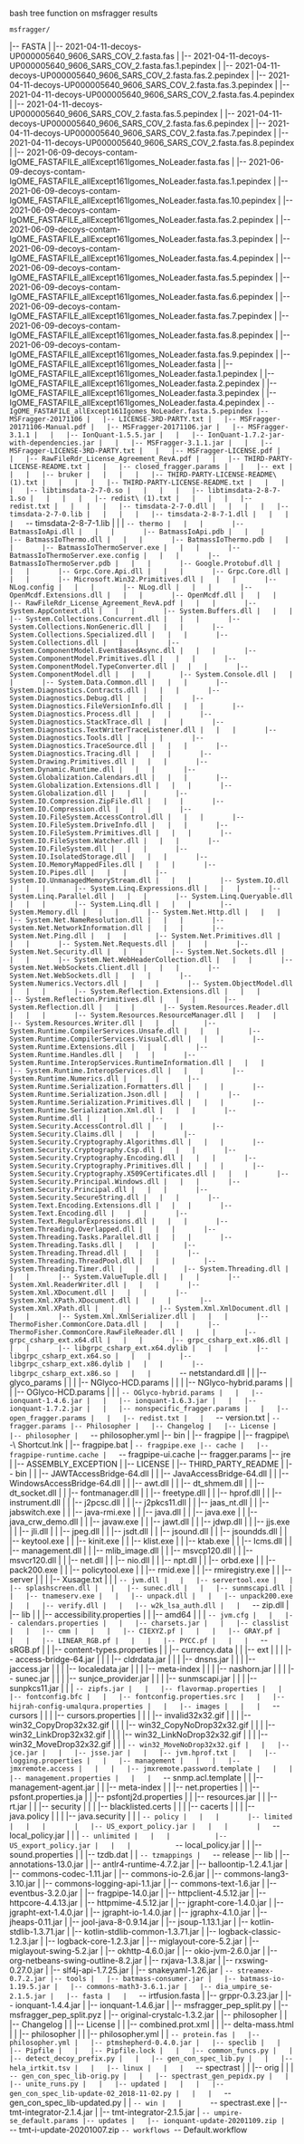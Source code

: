 bash tree function on msfragger results

    msfragger/
|-- FASTA
|   |-- 2021-04-11-decoys-UP000005640_9606_SARS_COV_2.fasta.fas
|   |-- 2021-04-11-decoys-UP000005640_9606_SARS_COV_2.fasta.fas.1.pepindex
|   |-- 2021-04-11-decoys-UP000005640_9606_SARS_COV_2.fasta.fas.2.pepindex
|   |-- 2021-04-11-decoys-UP000005640_9606_SARS_COV_2.fasta.fas.3.pepindex
|   |-- 2021-04-11-decoys-UP000005640_9606_SARS_COV_2.fasta.fas.4.pepindex
|   |-- 2021-04-11-decoys-UP000005640_9606_SARS_COV_2.fasta.fas.5.pepindex
|   |-- 2021-04-11-decoys-UP000005640_9606_SARS_COV_2.fasta.fas.6.pepindex
|   |-- 2021-04-11-decoys-UP000005640_9606_SARS_COV_2.fasta.fas.7.pepindex
|   |-- 2021-04-11-decoys-UP000005640_9606_SARS_COV_2.fasta.fas.8.pepindex
|   |-- 2021-06-09-decoys-contam-IgOME_FASTAFILE_allExcept161Igomes_NoLeader.fasta.fas
|   |-- 2021-06-09-decoys-contam-IgOME_FASTAFILE_allExcept161Igomes_NoLeader.fasta.fas.1.pepindex
|   |-- 2021-06-09-decoys-contam-IgOME_FASTAFILE_allExcept161Igomes_NoLeader.fasta.fas.10.pepindex
|   |-- 2021-06-09-decoys-contam-IgOME_FASTAFILE_allExcept161Igomes_NoLeader.fasta.fas.2.pepindex
|   |-- 2021-06-09-decoys-contam-IgOME_FASTAFILE_allExcept161Igomes_NoLeader.fasta.fas.3.pepindex
|   |-- 2021-06-09-decoys-contam-IgOME_FASTAFILE_allExcept161Igomes_NoLeader.fasta.fas.4.pepindex
|   |-- 2021-06-09-decoys-contam-IgOME_FASTAFILE_allExcept161Igomes_NoLeader.fasta.fas.5.pepindex
|   |-- 2021-06-09-decoys-contam-IgOME_FASTAFILE_allExcept161Igomes_NoLeader.fasta.fas.6.pepindex
|   |-- 2021-06-09-decoys-contam-IgOME_FASTAFILE_allExcept161Igomes_NoLeader.fasta.fas.7.pepindex
|   |-- 2021-06-09-decoys-contam-IgOME_FASTAFILE_allExcept161Igomes_NoLeader.fasta.fas.8.pepindex
|   |-- 2021-06-09-decoys-contam-IgOME_FASTAFILE_allExcept161Igomes_NoLeader.fasta.fas.9.pepindex
|   |-- IgOME_FASTAFILE_allExcept161Igomes_NoLeader.fasta
|   |-- IgOME_FASTAFILE_allExcept161Igomes_NoLeader.fasta.1.pepindex
|   |-- IgOME_FASTAFILE_allExcept161Igomes_NoLeader.fasta.2.pepindex
|   |-- IgOME_FASTAFILE_allExcept161Igomes_NoLeader.fasta.3.pepindex
|   |-- IgOME_FASTAFILE_allExcept161Igomes_NoLeader.fasta.4.pepindex
|   `-- IgOME_FASTAFILE_allExcept161Igomes_NoLeader.fasta.5.pepindex
|-- MSFragger-20171106
|   |-- LICENSE-3RD-PARTY.txt
|   |-- MSFragger-20171106-Manual.pdf
|   |-- MSFragger-20171106.jar
|   |-- MSFragger-3.1.1
|   |   |-- IonQuant-1.5.5.jar
|   |   |-- IonQuant-1.7.2-jar-with-dependencies.jar
|   |   |-- MSFragger-3.1.1.jar
|   |   |-- MSFragger-LICENSE-3RD-PARTY.txt
|   |   |-- MSFragger-LICENSE.pdf
|   |   |-- RawFileRdr_License_Agreement_RevA.pdf
|   |   |-- THIRD-PARTY-LICENSE-README.txt
|   |   |-- closed_fragger.params
|   |   |-- ext
|   |   |   |-- bruker
|   |   |   |   |-- THIRD-PARTY-LICENSE-README\ (1).txt
|   |   |   |   |-- THIRD-PARTY-LICENSE-README.txt
|   |   |   |   |-- libtimsdata-2-7-0.so
|   |   |   |   |-- libtimsdata-2-8-7-1.so
|   |   |   |   |-- redist\ (1).txt
|   |   |   |   |-- redist.txt
|   |   |   |   |-- timsdata-2-7-0.dll
|   |   |   |   |-- timsdata-2-7-0.lib
|   |   |   |   |-- timsdata-2-8-7-1.dll
|   |   |   |   `-- timsdata-2-8-7-1.lib
|   |   |   `-- thermo
|   |   |       |-- BatmassIoApi.dll
|   |   |       |-- BatmassIoApi.pdb
|   |   |       |-- BatmassIoThermo.dll
|   |   |       |-- BatmassIoThermo.pdb
|   |   |       |-- BatmassIoThermoServer.exe
|   |   |       |-- BatmassIoThermoServer.exe.config
|   |   |       |-- BatmassIoThermoServer.pdb
|   |   |       |-- Google.Protobuf.dll
|   |   |       |-- Grpc.Core.Api.dll
|   |   |       |-- Grpc.Core.dll
|   |   |       |-- Microsoft.Win32.Primitives.dll
|   |   |       |-- NLog.config
|   |   |       |-- NLog.dll
|   |   |       |-- OpenMcdf.Extensions.dll
|   |   |       |-- OpenMcdf.dll
|   |   |       |-- RawFileRdr_License_Agreement_RevA.pdf
|   |   |       |-- System.AppContext.dll
|   |   |       |-- System.Buffers.dll
|   |   |       |-- System.Collections.Concurrent.dll
|   |   |       |-- System.Collections.NonGeneric.dll
|   |   |       |-- System.Collections.Specialized.dll
|   |   |       |-- System.Collections.dll
|   |   |       |-- System.ComponentModel.EventBasedAsync.dll
|   |   |       |-- System.ComponentModel.Primitives.dll
|   |   |       |-- System.ComponentModel.TypeConverter.dll
|   |   |       |-- System.ComponentModel.dll
|   |   |       |-- System.Console.dll
|   |   |       |-- System.Data.Common.dll
|   |   |       |-- System.Diagnostics.Contracts.dll
|   |   |       |-- System.Diagnostics.Debug.dll
|   |   |       |-- System.Diagnostics.FileVersionInfo.dll
|   |   |       |-- System.Diagnostics.Process.dll
|   |   |       |-- System.Diagnostics.StackTrace.dll
|   |   |       |-- System.Diagnostics.TextWriterTraceListener.dll
|   |   |       |-- System.Diagnostics.Tools.dll
|   |   |       |-- System.Diagnostics.TraceSource.dll
|   |   |       |-- System.Diagnostics.Tracing.dll
|   |   |       |-- System.Drawing.Primitives.dll
|   |   |       |-- System.Dynamic.Runtime.dll
|   |   |       |-- System.Globalization.Calendars.dll
|   |   |       |-- System.Globalization.Extensions.dll
|   |   |       |-- System.Globalization.dll
|   |   |       |-- System.IO.Compression.ZipFile.dll
|   |   |       |-- System.IO.Compression.dll
|   |   |       |-- System.IO.FileSystem.AccessControl.dll
|   |   |       |-- System.IO.FileSystem.DriveInfo.dll
|   |   |       |-- System.IO.FileSystem.Primitives.dll
|   |   |       |-- System.IO.FileSystem.Watcher.dll
|   |   |       |-- System.IO.FileSystem.dll
|   |   |       |-- System.IO.IsolatedStorage.dll
|   |   |       |-- System.IO.MemoryMappedFiles.dll
|   |   |       |-- System.IO.Pipes.dll
|   |   |       |-- System.IO.UnmanagedMemoryStream.dll
|   |   |       |-- System.IO.dll
|   |   |       |-- System.Linq.Expressions.dll
|   |   |       |-- System.Linq.Parallel.dll
|   |   |       |-- System.Linq.Queryable.dll
|   |   |       |-- System.Linq.dll
|   |   |       |-- System.Memory.dll
|   |   |       |-- System.Net.Http.dll
|   |   |       |-- System.Net.NameResolution.dll
|   |   |       |-- System.Net.NetworkInformation.dll
|   |   |       |-- System.Net.Ping.dll
|   |   |       |-- System.Net.Primitives.dll
|   |   |       |-- System.Net.Requests.dll
|   |   |       |-- System.Net.Security.dll
|   |   |       |-- System.Net.Sockets.dll
|   |   |       |-- System.Net.WebHeaderCollection.dll
|   |   |       |-- System.Net.WebSockets.Client.dll
|   |   |       |-- System.Net.WebSockets.dll
|   |   |       |-- System.Numerics.Vectors.dll
|   |   |       |-- System.ObjectModel.dll
|   |   |       |-- System.Reflection.Extensions.dll
|   |   |       |-- System.Reflection.Primitives.dll
|   |   |       |-- System.Reflection.dll
|   |   |       |-- System.Resources.Reader.dll
|   |   |       |-- System.Resources.ResourceManager.dll
|   |   |       |-- System.Resources.Writer.dll
|   |   |       |-- System.Runtime.CompilerServices.Unsafe.dll
|   |   |       |-- System.Runtime.CompilerServices.VisualC.dll
|   |   |       |-- System.Runtime.Extensions.dll
|   |   |       |-- System.Runtime.Handles.dll
|   |   |       |-- System.Runtime.InteropServices.RuntimeInformation.dll
|   |   |       |-- System.Runtime.InteropServices.dll
|   |   |       |-- System.Runtime.Numerics.dll
|   |   |       |-- System.Runtime.Serialization.Formatters.dll
|   |   |       |-- System.Runtime.Serialization.Json.dll
|   |   |       |-- System.Runtime.Serialization.Primitives.dll
|   |   |       |-- System.Runtime.Serialization.Xml.dll
|   |   |       |-- System.Runtime.dll
|   |   |       |-- System.Security.AccessControl.dll
|   |   |       |-- System.Security.Claims.dll
|   |   |       |-- System.Security.Cryptography.Algorithms.dll
|   |   |       |-- System.Security.Cryptography.Csp.dll
|   |   |       |-- System.Security.Cryptography.Encoding.dll
|   |   |       |-- System.Security.Cryptography.Primitives.dll
|   |   |       |-- System.Security.Cryptography.X509Certificates.dll
|   |   |       |-- System.Security.Principal.Windows.dll
|   |   |       |-- System.Security.Principal.dll
|   |   |       |-- System.Security.SecureString.dll
|   |   |       |-- System.Text.Encoding.Extensions.dll
|   |   |       |-- System.Text.Encoding.dll
|   |   |       |-- System.Text.RegularExpressions.dll
|   |   |       |-- System.Threading.Overlapped.dll
|   |   |       |-- System.Threading.Tasks.Parallel.dll
|   |   |       |-- System.Threading.Tasks.dll
|   |   |       |-- System.Threading.Thread.dll
|   |   |       |-- System.Threading.ThreadPool.dll
|   |   |       |-- System.Threading.Timer.dll
|   |   |       |-- System.Threading.dll
|   |   |       |-- System.ValueTuple.dll
|   |   |       |-- System.Xml.ReaderWriter.dll
|   |   |       |-- System.Xml.XDocument.dll
|   |   |       |-- System.Xml.XPath.XDocument.dll
|   |   |       |-- System.Xml.XPath.dll
|   |   |       |-- System.Xml.XmlDocument.dll
|   |   |       |-- System.Xml.XmlSerializer.dll
|   |   |       |-- ThermoFisher.CommonCore.Data.dll
|   |   |       |-- ThermoFisher.CommonCore.RawFileReader.dll
|   |   |       |-- grpc_csharp_ext.x64.dll
|   |   |       |-- grpc_csharp_ext.x86.dll
|   |   |       |-- libgrpc_csharp_ext.x64.dylib
|   |   |       |-- libgrpc_csharp_ext.x64.so
|   |   |       |-- libgrpc_csharp_ext.x86.dylib
|   |   |       |-- libgrpc_csharp_ext.x86.so
|   |   |       `-- netstandard.dll
|   |   |-- glyco_params
|   |   |   |-- NGlyco-HCD.params
|   |   |   |-- NGlyco-hybrid.params
|   |   |   |-- OGlyco-HCD.params
|   |   |   `-- OGlyco-hybrid.params
|   |   |-- ionquant-1.4.6.jar
|   |   |-- ionquant-1.6.3.jar
|   |   |-- ionquant-1.7.2.jar
|   |   |-- nonspecific_fragger.params
|   |   |-- open_fragger.params
|   |   |-- redist.txt
|   |   `-- version.txt
|   `-- fragger.params
|-- Philosopher
|   |-- Changelog
|   |-- License
|   |-- philosopher
|   `-- philosopher.yml
|-- bin
|   |-- fragpipe
|   |-- fragpipe\ -\ Shortcut.lnk
|   |-- fragpipe.bat
|   `-- fragpipe.exe
|-- cache
|   |-- fragpipe-runtime.cache
|   `-- fragpipe-ui.cache
|-- fragger.params
|-- jre
|   |-- ASSEMBLY_EXCEPTION
|   |-- LICENSE
|   |-- THIRD_PARTY_README
|   |-- bin
|   |   |-- JAWTAccessBridge-64.dll
|   |   |-- JavaAccessBridge-64.dll
|   |   |-- WindowsAccessBridge-64.dll
|   |   |-- awt.dll
|   |   |-- dt_shmem.dll
|   |   |-- dt_socket.dll
|   |   |-- fontmanager.dll
|   |   |-- freetype.dll
|   |   |-- hprof.dll
|   |   |-- instrument.dll
|   |   |-- j2pcsc.dll
|   |   |-- j2pkcs11.dll
|   |   |-- jaas_nt.dll
|   |   |-- jabswitch.exe
|   |   |-- java-rmi.exe
|   |   |-- java.dll
|   |   |-- java.exe
|   |   |-- java_crw_demo.dll
|   |   |-- javaw.exe
|   |   |-- jawt.dll
|   |   |-- jdwp.dll
|   |   |-- jjs.exe
|   |   |-- jli.dll
|   |   |-- jpeg.dll
|   |   |-- jsdt.dll
|   |   |-- jsound.dll
|   |   |-- jsoundds.dll
|   |   |-- keytool.exe
|   |   |-- kinit.exe
|   |   |-- klist.exe
|   |   |-- ktab.exe
|   |   |-- lcms.dll
|   |   |-- management.dll
|   |   |-- mlib_image.dll
|   |   |-- msvcp120.dll
|   |   |-- msvcr120.dll
|   |   |-- net.dll
|   |   |-- nio.dll
|   |   |-- npt.dll
|   |   |-- orbd.exe
|   |   |-- pack200.exe
|   |   |-- policytool.exe
|   |   |-- rmid.exe
|   |   |-- rmiregistry.exe
|   |   |-- server
|   |   |   |-- Xusage.txt
|   |   |   `-- jvm.dll
|   |   |-- servertool.exe
|   |   |-- splashscreen.dll
|   |   |-- sunec.dll
|   |   |-- sunmscapi.dll
|   |   |-- tnameserv.exe
|   |   |-- unpack.dll
|   |   |-- unpack200.exe
|   |   |-- verify.dll
|   |   |-- w2k_lsa_auth.dll
|   |   `-- zip.dll
|   |-- lib
|   |   |-- accessibility.properties
|   |   |-- amd64
|   |   |   `-- jvm.cfg
|   |   |-- calendars.properties
|   |   |-- charsets.jar
|   |   |-- classlist
|   |   |-- cmm
|   |   |   |-- CIEXYZ.pf
|   |   |   |-- GRAY.pf
|   |   |   |-- LINEAR_RGB.pf
|   |   |   |-- PYCC.pf
|   |   |   `-- sRGB.pf
|   |   |-- content-types.properties
|   |   |-- currency.data
|   |   |-- ext
|   |   |   |-- access-bridge-64.jar
|   |   |   |-- cldrdata.jar
|   |   |   |-- dnsns.jar
|   |   |   |-- jaccess.jar
|   |   |   |-- localedata.jar
|   |   |   |-- meta-index
|   |   |   |-- nashorn.jar
|   |   |   |-- sunec.jar
|   |   |   |-- sunjce_provider.jar
|   |   |   |-- sunmscapi.jar
|   |   |   |-- sunpkcs11.jar
|   |   |   `-- zipfs.jar
|   |   |-- flavormap.properties
|   |   |-- fontconfig.bfc
|   |   |-- fontconfig.properties.src
|   |   |-- hijrah-config-umalqura.properties
|   |   |-- images
|   |   |   `-- cursors
|   |   |       |-- cursors.properties
|   |   |       |-- invalid32x32.gif
|   |   |       |-- win32_CopyDrop32x32.gif
|   |   |       |-- win32_CopyNoDrop32x32.gif
|   |   |       |-- win32_LinkDrop32x32.gif
|   |   |       |-- win32_LinkNoDrop32x32.gif
|   |   |       |-- win32_MoveDrop32x32.gif
|   |   |       `-- win32_MoveNoDrop32x32.gif
|   |   |-- jce.jar
|   |   |-- jsse.jar
|   |   |-- jvm.hprof.txt
|   |   |-- logging.properties
|   |   |-- management
|   |   |   |-- jmxremote.access
|   |   |   |-- jmxremote.password.template
|   |   |   |-- management.properties
|   |   |   `-- snmp.acl.template
|   |   |-- management-agent.jar
|   |   |-- meta-index
|   |   |-- net.properties
|   |   |-- psfont.properties.ja
|   |   |-- psfontj2d.properties
|   |   |-- resources.jar
|   |   |-- rt.jar
|   |   |-- security
|   |   |   |-- blacklisted.certs
|   |   |   |-- cacerts
|   |   |   |-- java.policy
|   |   |   |-- java.security
|   |   |   `-- policy
|   |   |       |-- limited
|   |   |       |   |-- US_export_policy.jar
|   |   |       |   `-- local_policy.jar
|   |   |       `-- unlimited
|   |   |           |-- US_export_policy.jar
|   |   |           `-- local_policy.jar
|   |   |-- sound.properties
|   |   |-- tzdb.dat
|   |   `-- tzmappings
|   `-- release
|-- lib
|   |-- annotations-13.0.jar
|   |-- antlr4-runtime-4.7.2.jar
|   |-- balloontip-1.2.4.1.jar
|   |-- commons-codec-1.11.jar
|   |-- commons-io-2.6.jar
|   |-- commons-lang3-3.10.jar
|   |-- commons-logging-api-1.1.jar
|   |-- commons-text-1.6.jar
|   |-- eventbus-3.2.0.jar
|   |-- fragpipe-14.0.jar
|   |-- httpclient-4.5.12.jar
|   |-- httpcore-4.4.13.jar
|   |-- httpmime-4.5.12.jar
|   |-- jgrapht-core-1.4.0.jar
|   |-- jgrapht-ext-1.4.0.jar
|   |-- jgrapht-io-1.4.0.jar
|   |-- jgraphx-4.1.0.jar
|   |-- jheaps-0.11.jar
|   |-- jool-java-8-0.9.14.jar
|   |-- jsoup-1.13.1.jar
|   |-- kotlin-stdlib-1.3.71.jar
|   |-- kotlin-stdlib-common-1.3.71.jar
|   |-- logback-classic-1.2.3.jar
|   |-- logback-core-1.2.3.jar
|   |-- miglayout-core-5.2.jar
|   |-- miglayout-swing-5.2.jar
|   |-- okhttp-4.6.0.jar
|   |-- okio-jvm-2.6.0.jar
|   |-- org-netbeans-swing-outline-8.2.jar
|   |-- rxjava-1.3.8.jar
|   |-- rxswing-0.27.0.jar
|   |-- slf4j-api-1.7.25.jar
|   |-- snakeyaml-1.26.jar
|   `-- streamex-0.7.2.jar
|-- tools
|   |-- batmass-consumer.jar
|   |-- batmass-io-1.19.5.jar
|   |-- commons-math3-3.6.1.jar
|   |-- dia_umpire_se-2.1.5.jar
|   |-- fasta
|   |   `-- irtfusion.fasta
|   |-- grppr-0.3.23.jar
|   |-- ionquant-1.4.4.jar
|   |-- ionquant-1.4.6.jar
|   |-- msfragger_pep_split.py
|   |-- msfragger_pep_split.pyz
|   |-- original-crystalc-1.3.2.jar
|   |-- philosopher
|   |   |-- Changelog
|   |   |-- License
|   |   |-- combined.prot.xml
|   |   |-- delta-mass.html
|   |   |-- philosopher
|   |   |-- philosopher.yml
|   |   `-- protein.fas
|   |-- philosopher.yml
|   |-- ptmshepherd-0.4.0.jar
|   |-- speclib
|   |   |-- Pipfile
|   |   |-- Pipfile.lock
|   |   |-- common_funcs.py
|   |   |-- detect_decoy_prefix.py
|   |   |-- gen_con_spec_lib.py
|   |   |-- hela_irtkit.tsv
|   |   |-- linux
|   |   |   `-- spectrast
|   |   |-- orig
|   |   |   `-- gen_con_spec_lib-orig.py
|   |   |-- spectrast_gen_pepidx.py
|   |   |-- unite_runs.py
|   |   |-- updated
|   |   |   |-- gen_con_spec_lib-update-02_2018-11-02.py
|   |   |   `-- gen_con_spec_lib-updated.py
|   |   `-- win
|   |       `-- spectrast.exe
|   |-- tmt-integrator-2.1.4.jar
|   |-- tmt-integrator-2.1.5.jar
|   `-- umpire-se_default.params
|-- updates
|   |-- ionquant-update-20201109.zip
|   `-- tmt-i-update-20201007.zip
`-- workflows
    `-- Default.workflow